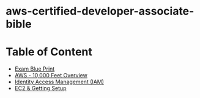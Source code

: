   # aws-certified-developer-associate-bible

  # Table of Content
  - [Exam Blue Print](exam-blue-print.md)
  - [AWS - 10,000 Feet Overview](aws-10000-feet-overview)
  - [Identity Access Management (IAM)](identity-access-management.md)
  - [EC2 & Getting Setup](EC2-getting-setup.md)
